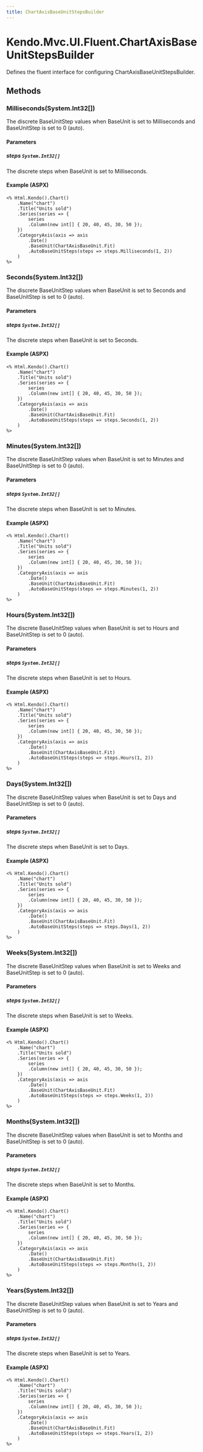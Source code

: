 ```yaml
---
title: ChartAxisBaseUnitStepsBuilder
---
```


# Kendo.Mvc.UI.Fluent.ChartAxisBaseUnitStepsBuilder
Defines the fluent interface for configuring ChartAxisBaseUnitStepsBuilder.




## Methods


### Milliseconds(System.Int32[])
The discrete BaseUnitStep values when BaseUnit is set to Milliseconds and
            BaseUnitStep is set to 0 (auto).


#### Parameters

##### steps `System.Int32[]`
The discrete steps when BaseUnit is set to Milliseconds.




#### Example (ASPX)
    <% Html.Kendo().Chart()
        .Name("chart")
        .Title("Units sold")
        .Series(series => {
            series
            .Column(new int[] { 20, 40, 45, 30, 50 });
        })
        .CategoryAxis(axis => axis
            .Date()
            .BaseUnit(ChartAxisBaseUnit.Fit)
            .AutoBaseUnitSteps(steps => steps.Milliseconds(1, 2))
        )
    %>


### Seconds(System.Int32[])
The discrete BaseUnitStep values when BaseUnit is set to Seconds and
            BaseUnitStep is set to 0 (auto).


#### Parameters

##### steps `System.Int32[]`
The discrete steps when BaseUnit is set to Seconds.




#### Example (ASPX)
    <% Html.Kendo().Chart()
        .Name("chart")
        .Title("Units sold")
        .Series(series => {
            series
            .Column(new int[] { 20, 40, 45, 30, 50 });
        })
        .CategoryAxis(axis => axis
            .Date()
            .BaseUnit(ChartAxisBaseUnit.Fit)
            .AutoBaseUnitSteps(steps => steps.Seconds(1, 2))
        )
    %>


### Minutes(System.Int32[])
The discrete BaseUnitStep values when BaseUnit is set to Minutes and
            BaseUnitStep is set to 0 (auto).


#### Parameters

##### steps `System.Int32[]`
The discrete steps when BaseUnit is set to Minutes.




#### Example (ASPX)
    <% Html.Kendo().Chart()
        .Name("chart")
        .Title("Units sold")
        .Series(series => {
            series
            .Column(new int[] { 20, 40, 45, 30, 50 });
        })
        .CategoryAxis(axis => axis
            .Date()
            .BaseUnit(ChartAxisBaseUnit.Fit)
            .AutoBaseUnitSteps(steps => steps.Minutes(1, 2))
        )
    %>


### Hours(System.Int32[])
The discrete BaseUnitStep values when BaseUnit is set to Hours and
            BaseUnitStep is set to 0 (auto).


#### Parameters

##### steps `System.Int32[]`
The discrete steps when BaseUnit is set to Hours.




#### Example (ASPX)
    <% Html.Kendo().Chart()
        .Name("chart")
        .Title("Units sold")
        .Series(series => {
            series
            .Column(new int[] { 20, 40, 45, 30, 50 });
        })
        .CategoryAxis(axis => axis
            .Date()
            .BaseUnit(ChartAxisBaseUnit.Fit)
            .AutoBaseUnitSteps(steps => steps.Hours(1, 2))
        )
    %>


### Days(System.Int32[])
The discrete BaseUnitStep values when BaseUnit is set to Days and
            BaseUnitStep is set to 0 (auto).


#### Parameters

##### steps `System.Int32[]`
The discrete steps when BaseUnit is set to Days.




#### Example (ASPX)
    <% Html.Kendo().Chart()
        .Name("chart")
        .Title("Units sold")
        .Series(series => {
            series
            .Column(new int[] { 20, 40, 45, 30, 50 });
        })
        .CategoryAxis(axis => axis
            .Date()
            .BaseUnit(ChartAxisBaseUnit.Fit)
            .AutoBaseUnitSteps(steps => steps.Days(1, 2))
        )
    %>


### Weeks(System.Int32[])
The discrete BaseUnitStep values when BaseUnit is set to Weeks and
            BaseUnitStep is set to 0 (auto).


#### Parameters

##### steps `System.Int32[]`
The discrete steps when BaseUnit is set to Weeks.




#### Example (ASPX)
    <% Html.Kendo().Chart()
        .Name("chart")
        .Title("Units sold")
        .Series(series => {
            series
            .Column(new int[] { 20, 40, 45, 30, 50 });
        })
        .CategoryAxis(axis => axis
            .Date()
            .BaseUnit(ChartAxisBaseUnit.Fit)
            .AutoBaseUnitSteps(steps => steps.Weeks(1, 2))
        )
    %>


### Months(System.Int32[])
The discrete BaseUnitStep values when BaseUnit is set to Months and
            BaseUnitStep is set to 0 (auto).


#### Parameters

##### steps `System.Int32[]`
The discrete steps when BaseUnit is set to Months.




#### Example (ASPX)
    <% Html.Kendo().Chart()
        .Name("chart")
        .Title("Units sold")
        .Series(series => {
            series
            .Column(new int[] { 20, 40, 45, 30, 50 });
        })
        .CategoryAxis(axis => axis
            .Date()
            .BaseUnit(ChartAxisBaseUnit.Fit)
            .AutoBaseUnitSteps(steps => steps.Months(1, 2))
        )
    %>


### Years(System.Int32[])
The discrete BaseUnitStep values when BaseUnit is set to Years and
            BaseUnitStep is set to 0 (auto).


#### Parameters

##### steps `System.Int32[]`
The discrete steps when BaseUnit is set to Years.




#### Example (ASPX)
    <% Html.Kendo().Chart()
        .Name("chart")
        .Title("Units sold")
        .Series(series => {
            series
            .Column(new int[] { 20, 40, 45, 30, 50 });
        })
        .CategoryAxis(axis => axis
            .Date()
            .BaseUnit(ChartAxisBaseUnit.Fit)
            .AutoBaseUnitSteps(steps => steps.Years(1, 2))
        )
    %>



